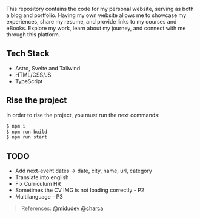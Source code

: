 This repository contains the code for my personal website, serving as both a blog and portfolio. Having my own website allows me to showcase my experiences, share my resume, and provide links to my courses and eBooks. Explore my work, learn about my journey, and connect with me through this platform.

## Tech Stack

- Astro, Svelte and Tailwind
- HTML/CSS/JS
- TypeScript

## Rise the project

In order to rise the project, you must run the next commands:

```bash
$ npm i
$ npm run build
$ npm run start
```

## TODO

- Add next-event dates -> date, city, name, url, category
- Translate into english
- Fix Curriculum HR
- Sometimes the CV IMG is not loading correctly - P2
- Multilanguage - P3

> References: [@midudev](https://github.com/midudev) [@charca](https://www.github.com/Charca)
